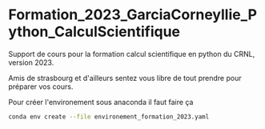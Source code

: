 # Formation_2023_GarciaCorneyllie_Python_CalculScientifique

Support de cours pour la formation calcul scientifique en python du CRNL, version 2023.

Amis de strasbourg et d'ailleurs sentez vous libre de tout prendre pour préparer vos cours.

Pour créer l'environement sous anaconda il faut faire ça

```bash
conda env create --file environement_formation_2023.yaml
```

